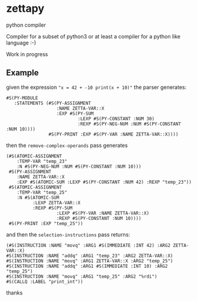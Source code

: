 # zettapy
python compiler

Compiler for a subset of python3 or at least a compiler for a python like language :-)

Work in progress


## Example

given the expression `"x = 42 + -10 print(x + 10)"` the parser generates:

```
#S(PY-MODULE
   :STATEMENTS (#S(PY-ASSIGNMENT
                   :NAME ZETTA-VAR::X
                   :EXP #S(PY-SUM
                           :LEXP #S(PY-CONSTANT :NUM 30)
                           :REXP #S(PY-NEG-NUM :NUM #S(PY-CONSTANT :NUM 10))))
                #S(PY-PRINT :EXP #S(PY-VAR :NAME ZETTA-VAR::X))))
```

then the `remove-complex-operands` pass generates

```
(#S(ATOMIC-ASSIGNMENT
    :TEMP-VAR "temp_23"
    :N #S(PY-NEG-NUM :NUM #S(PY-CONSTANT :NUM 10)))
 #S(PY-ASSIGNMENT
    :NAME ZETTA-VAR::X
    :EXP #S(ATOMIC-SUM :LEXP #S(PY-CONSTANT :NUM 42) :REXP "temp_23"))
 #S(ATOMIC-ASSIGNMENT
    :TEMP-VAR "temp_25"
    :N #S(ATOMIC-SUM
          :LEXP ZETTA-VAR::X
          :REXP #S(PY-SUM
                   :LEXP #S(PY-VAR :NAME ZETTA-VAR::X)
                   :REXP #S(PY-CONSTANT :NUM 10))))
 #S(PY-PRINT :EXP "temp_25"))
 ```
 
 and then the `selection-instructions` pass returns:
 
 ```
 (#S(INSTRUCTION :NAME "movq" :ARG1 #S(IMMEDIATE :INT 42) :ARG2 ZETTA-VAR::X)
 #S(INSTRUCTION :NAME "addq" :ARG1 "temp_23" :ARG2 ZETTA-VAR::X)
 #S(INSTRUCTION :NAME "movq" :ARG1 ZETTA-VAR::X :ARG2 "temp_25")
 #S(INSTRUCTION :NAME "addq" :ARG1 #S(IMMEDIATE :INT 10) :ARG2 "temp_25")
 #S(INSTRUCTION :NAME "movq" :ARG1 "temp_25" :ARG2 "%rdi")
 #S(CALLQ :LABEL "print_int"))
 ```
 
 thanks
